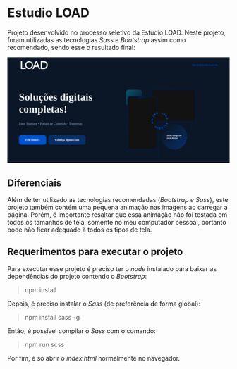 # Estudio LOAD
Projeto desenvolvido no processo seletivo da Estudio LOAD. Neste projeto, foram utilizadas as tecnologias _Sass_ e _Bootstrap_ assim como recomendado, sendo esse o resultado final:

<img src="assets/img/preview.png" alt="LOAD"/>

## Diferenciais

Além de ter utilizado as tecnologias recomendadas (_Bootstrap e Sass_), este projeto também contém uma pequena animação nas imagens ao carregar a página. Porém, é importante resaltar que essa animação não foi testada em todos os tamanhos de tela, somente no meu computador pessoal, portanto pode não ficar adequado à todos os tipos de tela.

## Requerimentos para executar o projeto

Para executar esse projeto é preciso ter o _node_ instalado para baixar as dependências do projeto contendo o _Bootstrap_:

> npm install

Depois, é preciso instalar o _Sass_ (de preferência de forma global):

> npm install sass -g

Então, é possível compilar o _Sass_ com o comando:

> npm run scss

Por fim, é só abrir o _index.html_ normalmente no navegador.
